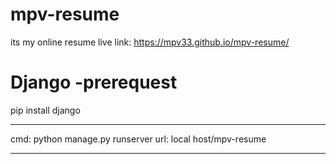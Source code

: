 # mpv-resume
its my online resume
live link: https://mpv33.github.io/mpv-resume/ 

# Django  -prerequest
 pip install django
 
 ***************************
 cmd: python manage.py runserver
 url: local host/mpv-resume
 **********************************************
